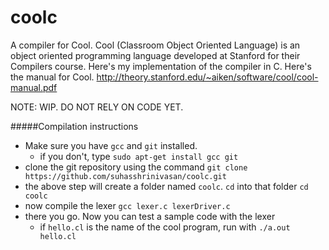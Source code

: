 coolc
=====

A compiler for Cool. Cool (Classroom Object Oriented Language) is an object oriented programming language developed at Stanford for their Compilers course. Here's my implementation of the compiler in C. 
Here's the manual for Cool. http://theory.stanford.edu/~aiken/software/cool/cool-manual.pdf

NOTE: WIP. DO NOT RELY ON CODE YET.

#####Compilation instructions
- Make sure you have `gcc` and `git` installed.
	- if you don't, type `sudo apt-get install gcc git`
- clone the git repository using the command `git clone https://github.com/suhasshrinivasan/coolc.git`
- the above step will create a folder named `coolc`. `cd` into that folder `cd coolc`
- now compile the lexer `gcc lexer.c lexerDriver.c`
- there you go. Now you can test a sample code with the lexer
	- if `hello.cl` is the name of the cool program, run with `./a.out hello.cl`

